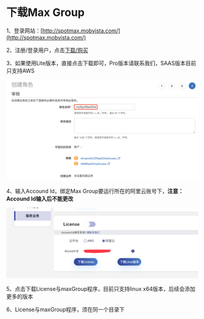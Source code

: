 # 下载Max Group

1、登录网站：[http://spotmax.mobvista.com/](http://spotmax.mobvista.com/)

2、注册/登录用户，点击[下载/购买](http://spotmax.mobvista.com/pricing)

3、如果使用Lite版本，直接点击下载即可，Pro版本请联系我们，SAAS版本目前只支持AWS

![](../../../.gitbook/assets/image%20%28121%29.png)

4、输入Accound Id，绑定Max Group要运行所在的阿里云账号下，**注意：Accound Id输入后不能更改**

![](../../../.gitbook/assets/qq20200413-162347.png)

5、点击下载License与maxGroup程序，目前只支持linux x64版本，后续会添加更多的版本

6、License与maxGroup程序，须在同一个目录下

